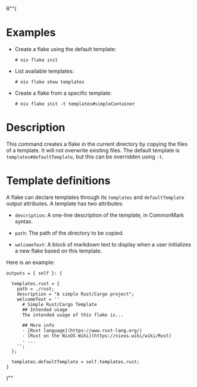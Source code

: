 R""(

# Examples

* Create a flake using the default template:

  ```console
  # nix flake init
  ```

* List available templates:

  ```console
  # nix flake show templates
  ```

* Create a flake from a specific template:

  ```console
  # nix flake init -t templates#simpleContainer
  ```

# Description

This command creates a flake in the current directory by copying the
files of a template. It will not overwrite existing files. The default
template is `templates#defaultTemplate`, but this can be overridden
using `-t`.

# Template definitions

A flake can declare templates through its `templates` and
`defaultTemplate` output attributes. A template has two attributes:

* `description`: A one-line description of the template, in CommonMark
  syntax.

* `path`: The path of the directory to be copied.

* `welcomeText`: A block of markdown text to display when a user initializes a
  new flake based on this template.


Here is an example:

```
outputs = { self }: {

  templates.rust = {
    path = ./rust;
    description = "A simple Rust/Cargo project";
    welcomeText = ''
      # Simple Rust/Cargo Template
      ## Intended usage
      The intended usage of this flake is...

      ## More info
      - [Rust language](https://www.rust-lang.org/)
      - [Rust on the NixOS Wiki](https://nixos.wiki/wiki/Rust)
      - ...
    '';
  };

  templates.defaultTemplate = self.templates.rust;
}
```

)""
